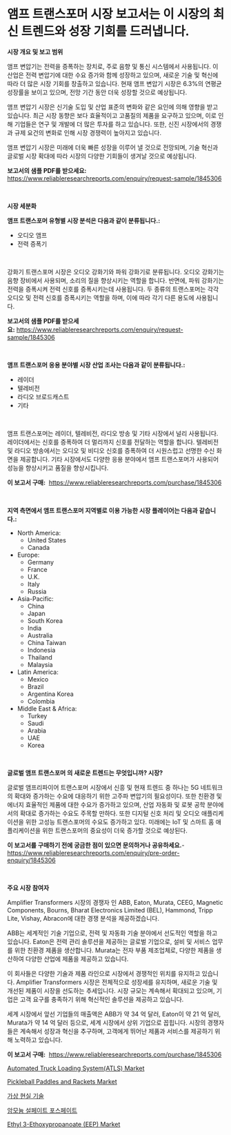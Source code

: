 <p><h1>앰프 트랜스포머 시장 보고서는 이 시장의 최신 트렌드와 성장 기회를 드러냅니다.</h1></p><p><strong>시장 개요 및 보고 범위</strong></p>
<p><p>앰프 변압기는 전력을 증폭하는 장치로, 주로 음향 및 통신 시스템에서 사용됩니다. 이 산업은 전력 변압기에 대한 수요 증가와 함께 성장하고 있으며, 새로운 기술 및 혁신에 따라 더 많은 시장 기회를 창출하고 있습니다. 현재 앰프 변압기 시장은 6.3%의 연평균 성장률을 보이고 있으며, 전망 기간 동안 더욱 성장할 것으로 예상됩니다.</p><p>앰프 변압기 시장은 신기술 도입 및 산업 표준의 변화와 같은 요인에 의해 영향을 받고 있습니다. 최근 시장 동향은 보다 효율적이고 고품질의 제품을 요구하고 있으며, 이로 인해 기업들은 연구 및 개발에 더 많은 투자를 하고 있습니다. 또한, 신진 시장에서의 경쟁과 규제 요건의 변화로 인해 시장 경쟁력이 높아지고 있습니다.</p><p>앰프 변압기 시장은 미래에 더욱 빠른 성장을 이루어 낼 것으로 전망되며, 기술 혁신과 글로벌 시장 확대에 따라 시장의 다양한 기회들이 생겨날 것으로 예상됩니다.</p></p>
<p><strong>보고서의 샘플 PDF를 받으세요:</strong> <a href="https://www.reliableresearchreports.com/enquiry/request-sample/1845306">https://www.reliableresearchreports.com/enquiry/request-sample/1845306</a></p>
<p>&nbsp;</p>
<p><strong>시장 세분화</strong></p>
<p><strong>앰프 트랜스포머 유형별 시장 분석은 다음과 같이 분류됩니다.:</strong></p>
<p><ul><li>오디오 앰프</li><li>전력 증폭기</li></ul></p>
<p>&nbsp;</p>
<p><p>강화기 트랜스포머 시장은 오디오 강화기와 파워 강화기로 분류됩니다. 오디오 강화기는 음향 장비에서 사용되며, 소리의 질을 향상시키는 역할을 합니다. 반면에, 파워 강화기는 전력을 증폭시켜 전력 신호를 증폭시키는데 사용됩니다. 두 종류의 트랜스포머는 각각 오디오 및 전력 신호를 증폭시키는 역할을 하며, 이에 따라 각기 다른 용도에 사용됩니다.</p></p>
<p><strong>보고서의 샘플 PDF를 받으세요:</strong>&nbsp;<a href="https://www.reliableresearchreports.com/enquiry/request-sample/1845306">https://www.reliableresearchreports.com/enquiry/request-sample/1845306</a></p>
<p>&nbsp;</p>
<p><strong> 앰프 트랜스포머 응용 분야별 시장 산업 조사는 다음과 같이 분류됩니다.:</strong></p>
<p><ul><li>레이더</li><li>텔레비전</li><li>라디오 브로드캐스트</li><li>기타</li></ul></p>
<p>&nbsp;</p>
<p><p>앰프 트랜스포머는 레이더, 텔레비전, 라디오 방송 및 기타 시장에서 널리 사용됩니다. 레이더에서는 신호를 증폭하여 더 멀리까지 신호를 전달하는 역할을 합니다. 텔레비전 및 라디오 방송에서는 오디오 및 비디오 신호를 증폭하여 더 시원스럽고 선명한 수신 화면을 제공합니다. 기타 시장에서도 다양한 응용 분야에서 앰프 트랜스포머가 사용되어 성능을 향상시키고 품질을 향상시킵니다.</p></p>
<p><strong>이 보고서 구매:</strong>&nbsp; <a href="https://www.reliableresearchreports.com/purchase/1845306">https://www.reliableresearchreports.com/purchase/1845306</a></p>
<p>&nbsp;</p>
<p><strong>지역 측면에서 앰프 트랜스포머 지역별로 이용 가능한 시장 플레이어는 다음과 같습니다.:</strong></p>
<p><ul>
    <li>
        North America:
        <ul>
            <li>United States</li>
            <li>Canada</li>
        </ul>
    </li>
    <li>
        Europe:
        <ul>
            <li>Germany</li>
            <li>France</li>
            <li>U.K.</li>
            <li>Italy</li>
            <li>Russia</li>
        </ul>
    </li>
    <li>
        Asia-Pacific:
        <ul>
            <li>China</li>
            <li>Japan</li>
            <li>South Korea</li>
            <li>India</li>
            <li>Australia</li>
            <li>China Taiwan</li>
            <li>Indonesia</li>
            <li>Thailand</li>
            <li>Malaysia</li>
        </ul>
    </li>
    <li>
        Latin America:
        <ul>
            <li>Mexico</li>
            <li>Brazil</li>
            <li>Argentina Korea</li>
            <li>Colombia</li>
        </ul>
    </li>
    <li>
        Middle East & Africa:
        <ul>
            <li>Turkey</li>
            <li>Saudi</li>
            <li>Arabia</li>
            <li>UAE</li>
            <li>Korea</li>
        </ul>
    </li>
    </ul></p>
<p>&nbsp;</p>
<p><strong>글로벌 앰프 트랜스포머 의 새로운 트렌드는 무엇입니까? 시장?</strong></p>
<p><p>글로벌 앰프리파이어 트랜스포머 시장에서 신흥 및 현재 트렌드 중 하나는 5G 네트워크의 확대와 증가하는 수요에 대응하기 위한 고주파 변압기의 필요성이다. 또한 친환경 및 에너지 효율적인 제품에 대한 수요가 증가하고 있으며, 산업 자동화 및 로봇 공학 분야에서의 확대로 증가하는 수요도 주목할 만하다. 또한 디지털 신호 처리 및 오디오 애플리케이션을 위한 고성능 트랜스포머의 수요도 증가하고 있다. 미래에는 IoT 및 스마트 홈 애플리케이션을 위한 트랜스포머의 중요성이 더욱 증가할 것으로 예상된다.</p></p>
<p><strong>이 보고서를 구매하기 전에 궁금한 점이 있으면 문의하거나 공유하세요.</strong>- <a href="https://www.reliableresearchreports.com/enquiry/pre-order-enquiry/1845306">https://www.reliableresearchreports.com/enquiry/pre-order-enquiry/1845306</a></p>
<p>&nbsp;</p>
<p><strong>주요 시장 참여자</strong></p>
<p><p>Amplifier Transformers 시장의 경쟁자 인 ABB, Eaton, Murata, CEEG, Magnetic Components, Bourns, Bharat Electronics Limited (BEL), Hammond, Tripp Lite, Vishay, Abracon에 대한 경쟁 분석을 제공하겠습니다. </p><p>ABB는 세계적인 기술 기업으로, 전력 및 자동화 기술 분야에서 선도적인 역할을 하고 있습니다. Eaton은 전력 관리 솔루션을 제공하는 글로벌 기업으로, 설비 및 서비스 업무를 위한 친환경 제품을 생산합니다. Murata는 전자 부품 제조업체로, 다양한 제품을 생산하여 다양한 산업에 제품을 제공하고 있습니다. </p><p>이 회사들은 다양한 기술과 제품 라인으로 시장에서 경쟁적인 위치를 유지하고 있습니다. Amplifier Transformers 시장은 전체적으로 성장세를 유지하며, 새로운 기술 및 개선된 제품이 시장을 선도하는 추세입니다. 시장 규모는 계속해서 확대되고 있으며, 기업은 고객 요구를 충족하기 위해 혁신적인 솔루션을 제공하고 있습니다. </p><p>세계 시장에서 앞선 기업들의 매출액은 ABB가 약 34 억 달러, Eaton이 약 21 억 달러, Murata가 약 14 억 달러 등으로, 세계 시장에서 상위 기업으로 꼽힙니다. 시장의 경쟁자들은 계속해서 성장과 혁신을 추구하며, 고객에게 뛰어난 제품과 서비스를 제공하기 위해 노력하고 있습니다.</p></p>
<p><strong>이 보고서 구매:</strong>&nbsp;&nbsp;<a href="https://www.reliableresearchreports.com/purchase/1845306">https://www.reliableresearchreports.com/purchase/1845306</a></p>
<p><p><a href="https://florentine-yuzu-f42.notion.site/Automated-Truck-Loading-System-ATLS-Market-Furnish-Information-about-Market-Size-Market-Share-Mar-308182b50c8c45efa1c28f7572cb192b">Automated Truck Loading System(ATLS) Market</a></p><p><a href="https://view.publitas.com/reportprime-1/pickleball-paddles-and-rackets-market-size-share-trends-analysis-report-by-material-by-type-by-end-user-by-region-and-segment-forecasts-2024-2031/">Pickleball Paddles and Rackets Market</a></p><p><a href="https://medium.com/@sammyultyylrich9067856/%EA%B0%80%EC%83%81-%ED%98%84%EC%8B%A4-%EA%B8%B0%EC%88%A0-%EC%8B%9C%EC%9E%A5-%EA%B2%BD%EC%9F%81-%EB%B6%84%EC%84%9D-%EC%8B%9C%EC%9E%A5-%EB%8F%99%ED%96%A5-%EB%B0%8F-2031%EB%85%84%EA%B9%8C%EC%A7%80%EC%9D%98-%EC%98%88%EC%B8%A1-461a6e530c4a">가상 현실 기술</a></p><p><a href="https://github.com/vskv4779xr1/Market-Research-Report-List-1/blob/main/9766780186805.md">암모늄 설페이트 포스페이트</a></p><p><a href="https://issuu.com/reportprime-2/docs/ethyl-3-ethoxypropanoate-eep-market-size-2030.pptx">Ethyl 3-Ethoxypropanoate (EEP) Market</a></p></p>
